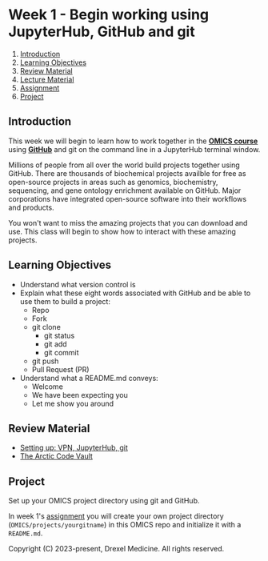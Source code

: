 # Week 1 - Begin working using JupyterHub, GitHub and git

1. [Introduction](#introduction)
2. [Learning Objectives](#learning-objectives)
3. [Review Material](#review-material)
4. [Lecture Material](OMICS_git.pdf)
5. [Assignment](Assignment.md)
6. [Project](#project)

## Introduction

This week we will begin to learn how to work together in the [**OMICS course**](https://github.com/DamLabResources/OMICS)
using [**GitHub**](https://github.com) and git on the command line in a JupyterHub terminal window.

Millions of people from all over the world build projects together using GitHub.
There are thousands of biochemical projects availble for free as open-source projects 
in areas such as genomics, biochemistry, sequencing, and gene ontology enrichment available on GitHub. 
Major corporations have integrated open-source software into their workflows and products.

You won't want to miss the amazing projects that you can download and use.
This class will begin to show how to interact with these amazing projects.

## Learning Objectives

 - Understand what version control is
 - Explain what these eight words associated with GitHub and be able to use them to build a project:
   - Repo
   - Fork
   - git clone
     - git status
     - git add
     - git commit
   - git push
   - Pull Request (PR)
 - Understand what a README.md conveys:
   - Welcome
   - We have been expecting you
   - Let me show you around
 
   

## Review Material
 - [Setting up: VPN, JupyterHub, git](README_begin.md)
 - [The Arctic Code Vault](https://youtu.be/fzI9FNjXQ0o)

## Project

Set up your OMICS project directory using git and GitHub.

In week 1's [assignment](Assignment.md) you will create your own
project directory (`OMICS/projects/yourgitname`) in this OMICS repo and
initialize it with a `README.md`.


Copyright (C) 2023-present, Drexel Medicine. All rights reserved.
